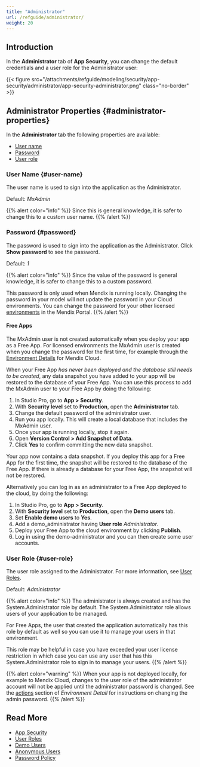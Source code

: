 ```yaml
---
title: "Administrator"
url: /refguide/administrator/
weight: 20
---
```


## Introduction

In the **Administrator** tab of **App Security**, you can change the default credentials and a user role for the Administrator user:

{{< figure src="/attachments/refguide/modeling/security/app-security/administrator/app-security-administrator.png" class="no-border" >}}

## Administrator Properties {#administrator-properties}

In the **Administrator** tab the following properties are available:

* [User name](#user-name)
* [Password](#password)
* [User role](#user-role)

### User Name {#user-name}

The user name is used to sign into the application as the Administrator.

Default: *MxAdmin* 

{{% alert color="info" %}}
Since this is general knowledge, it is safer to change this to a custom user name.
{{% /alert %}}

### Password {#password}

The password is used to sign into the application as the Administrator. Click **Show password** to see the password. 

Default: *1*

{{% alert color="info" %}}
Since the value of the password is general knowledge, it is safer to change this to a custom password.

This password is only used when Mendix is running locally. Changing the password in your model will not update the password in your Cloud environments. You can change the password for your other licensed [environments](/developerportal/deploy/environments-details/) in the Mendix Portal.
{{% /alert %}}

#### Free Apps

The MxAdmin user is not created automatically when you deploy your app as a Free App. For licensed environments the MxAdmin user is created when you change the password for the first time, for example through the [Environment Details](/developerportal/deploy/environments-details/) for Mendix Cloud.

When your Free App *has never been deployed and the database still needs to be created*, any data snapshot you have added to your app will be restored to the database of your Free App. You can use this process to add the MxAdmin user to your Free App by doing the following:

1. In Studio Pro, go to **App > Security**.
2. With **Security level** set to **Production**, open the **Administrator** tab.
3. Change the default password of the administrator user.
4. Run you app locally. This will create a local database that includes the MxAdmin user.
5. Once your app is running locally, stop it again.
6. Open **Version Control > Add Snapshot of Data**.
7. Click **Yes** to confirm committing the new data snapshot.

Your app now contains a data snapshot. If you deploy this app for a Free App for the first time, the snapshot will be restored to the database of the Free App. If there is already a database for your Free App, the snapshot will not be restored.

Alternatively you can log in as an administrator to a Free App deployed to the cloud, by doing the following:

1. In Studio Pro, go to **App > Security**.
2. With **Security level** set to **Production**, open the **Demo users** tab.
3. Set **Enable demo users** to **Yes**.
4. Add a demo_administrator having **User role** *Administrator*.
5. Deploy your Free App to the cloud environment by clicking **Publish**.
6. Log in using the demo-administrator and you can then create some user accounts.

### User Role {#user-role}

The user role assigned to the Administrator. For more information, see [User Roles](/refguide/user-roles/). 

Default: *Administrator*

{{% alert color="info" %}}
The administrator is always created and has the System.Administrator role by default. The System.Administrator role allows users of your application to be managed. 

For Free Apps, the user that created the application automatically has this role by default as well so you can use it to manage your users in that environment.

This role may be helpful in case you have exceeded your user license restriction in which case you can use any user that has this System.Administrator role to sign in to manage your users.
{{% /alert %}}

{{% alert color="warning" %}}
When your app is not deployed locally, for example to Mendix Cloud, changes to the user role of the administrator account will not be applied until the administrator password is changed. See the [actions](/developerportal/deploy/environments-details/#actions) section of *Environment Detail* for instructions on changing the admin password.
{{% /alert %}}

## Read More

* [App Security](/refguide/app-security/)
* [User Roles](/refguide/user-roles/)
* [Demo Users](/refguide/demo-users/)
* [Anonymous Users](/refguide/anonymous-users/)
* [Password Policy](/refguide/password-policy/)
